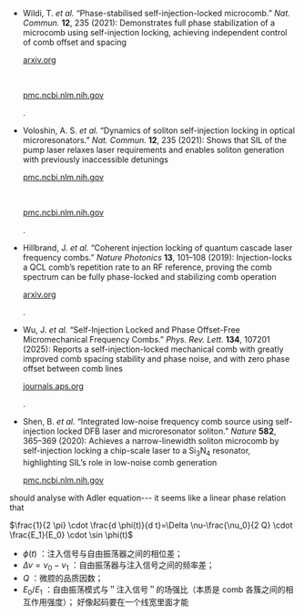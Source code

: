 - Wildi, T. _et al._ “Phase-stabilised self-injection-locked microcomb.” _Nat. Commun._ **12**, 235 (2021): Demonstrates full phase stabilization of a microcomb using self-injection locking, achieving independent control of comb offset and spacing​
    
    [arxiv.org](https://arxiv.org/html/2401.10160v1#:~:text=Through%20the%20principle%20of%20self,over%20100%C2%A0kHz%20and%20permit%20phase)
    
    ​
    
    [pmc.ncbi.nlm.nih.gov](https://pmc.ncbi.nlm.nih.gov/articles/PMC7801488/#:~:text=35,This%20soliton%20state%20provides)
    
    .
    
- Voloshin, A. S. _et al._ “Dynamics of soliton self-injection locking in optical microresonators.” _Nat. Commun._ **12**, 235 (2021): Shows that SIL of the pump laser relaxes laser requirements and enables soliton generation with previously inaccessible detunings​
    
    [pmc.ncbi.nlm.nih.gov](https://pmc.ncbi.nlm.nih.gov/articles/PMC7801488/#:~:text=telecommunications%20to%20astronomy,significantly%20modifies%20the%20laser%20diode)
    
    ​
    
    [pmc.ncbi.nlm.nih.gov](https://pmc.ncbi.nlm.nih.gov/articles/PMC7801488/#:~:text=locked%20to%20the%20microresonator,kHz%20frequency%20offset%2C%20that%20is)
    
    .
    
- Hillbrand, J. _et al._ “Coherent injection locking of quantum cascade laser frequency combs.” _Nature Photonics_ **13**, 101–108 (2019): Injection-locks a QCL comb’s repetition rate to an RF reference, proving the comb spectrum can be fully phase-locked and stabilizing comb operation​
    
    [arxiv.org](https://arxiv.org/abs/1808.06636#:~:text=platform%20for%20on,comb)
    
    .
    
- Wu, J. _et al._ “Self-Injection Locked and Phase Offset-Free Micromechanical Frequency Combs.” _Phys. Rev. Lett._ **134**, 107201 (2025): Reports a self-injection-locked mechanical comb with greatly improved comb spacing stability and phase noise, and with zero phase offset between comb lines​
    
    [journals.aps.org](https://journals.aps.org/prl/abstract/10.1103/PhysRevLett.134.107201#:~:text=to%20decade,injection%20locking%20and%20zero)
    
    .
    
- Shen, B. _et al._ “Integrated low-noise frequency comb source using self-injection locked DFB laser and microresonator soliton.” _Nature_ **582**, 365–369 (2020): Achieves a narrow-linewidth soliton microcomb by self-injection locking a chip-scale laser to a Si$_3$N$_4$ resonator, highlighting SIL’s role in low-noise comb generation​
    
    [pmc.ncbi.nlm.nih.gov](https://pmc.ncbi.nlm.nih.gov/articles/PMC7801488/#:~:text=locked%20to%20the%20microresonator,kHz%20frequency%20offset%2C%20that%20is)
    

should analyse with Adler equation--- it seems like a linear phase relation that

$\frac{1}{2 \pi} \cdot \frac{d \phi(t)}{d t}=\Delta \nu-\frac{\nu_0}{2 Q} \cdot \frac{E_1}{E_0} \cdot \sin \phi(t)$
- $\phi(t)$ ：注入信号与自由振荡器之间的相位差；
- $\Delta \nu=\nu_0-\nu_1$ ：自由振荡器与注入信号之间的频率差；
- $Q$ ：微腔的品质因数；
- $E_0 / E_1$ ：自由振荡模式与＂注入信号＂的场强比（本质是 comb 各簇之间的相互作用强度）；
好像起码要在一个线宽里面才能